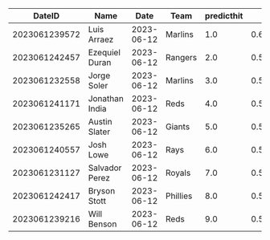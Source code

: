 DateID         |  Name            |  Date        |  Team      |  predicthit  |  predicthitproba     |  hitbool  |  Last7DaysAVG  |  Last15DaysAVG  |  Last30DaysAVG
---------------|------------------|--------------|------------|--------------|----------------------|-----------|----------------|-----------------|---------------
2023061239572  |  Luis Arraez     |  2023-06-12  |  Marlins   |  1.0         |  0.6303095797227886  |  False    |  0.44          |  0.49           |  0.412
2023061242457  |  Ezequiel Duran  |  2023-06-12  |  Rangers   |  2.0         |  0.5982448137148214  |  False    |  0.333         |  0.368          |  0.333
2023061232558  |  Jorge Soler     |  2023-06-12  |  Marlins   |  3.0         |  0.5973525213745939  |  False    |  0.462         |  0.25           |  0.287
2023061241171  |  Jonathan India  |  2023-06-12  |  Reds      |  4.0         |  0.5970860260404875  |  False    |  0.269         |  0.218          |  0.243
2023061235265  |  Austin Slater   |  2023-06-12  |  Giants    |  5.0         |  0.5962570052037858  |  False    |  0.429         |  0.381          |  0.381
2023061240557  |  Josh Lowe       |  2023-06-12  |  Rays      |  6.0         |  0.5961551964203357  |  False    |  0.278         |  0.275          |  0.268
2023061231127  |  Salvador Perez  |  2023-06-12  |  Royals    |  7.0         |  0.5958149122779414  |  False    |  0.227         |  0.213          |  0.25
2023061242417  |  Bryson Stott    |  2023-06-12  |  Phillies  |  8.0         |  0.595718427058333   |  False    |  0.35          |  0.289          |  0.317
2023061239216  |  Will Benson     |  2023-06-12  |  Reds      |  9.0         |  0.595253588881831   |  False    |  0.368         |  0.343          |  0.317
